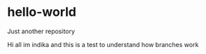 # hello-world
Just another repository

Hi all im indika and this is a test to understand how branches work
